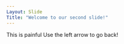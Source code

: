 ```yaml
---
Layout: Slide
Title: "Welcome to our second slide!"
---
```

This is painful
Use the left arrow to go back!
